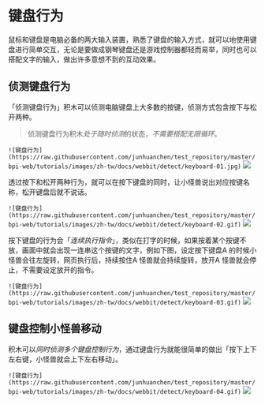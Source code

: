 # 键盘行为

鼠标和键盘是电脑必备的两大输入装置，熟悉了键盘的输入方式，就可以地使用键盘进行简单交互，无论是要做成钢琴键盘还是游戏控制器都轻而易举，同时也可以搭配文字的输入，做出许多意想不到的互动效果。

## 侦测键盘行为

「侦测键盘行为」积木可以侦测电脑键盘上大多数的按键，侦测方式包含按下与松开两种。

> 侦测键盘行为积木*处于随时侦测*的状态，*不需要搭配无限循环*。

```![键盘行为](https://raw.githubusercontent.com/junhuanchen/test_repository/master/bpi-web/tutorials/images/zh-tw/docs/webbit/detect/keyboard-01.jpg)```
![](https://codimd.s3.shivering-isles.com/demo/uploads/upload_cab0d8638477e4439b9bf927c1b71ace.jpg)

透过按下和松开两种行为，就可以在按下键盘的同时，让小怪兽说出对应按键名称，松开键盘后就不说话。

```![键盘行为](https://raw.githubusercontent.com/junhuanchen/test_repository/master/bpi-web/tutorials/images/zh-tw/docs/webbit/detect/keyboard-02.gif)```
![](https://codimd.s3.shivering-isles.com/demo/uploads/upload_f2b9f50319a3b47a1adff6cafdc0dc7a.gif)


按下键盘的行为会「*连续执行指令*」，类似在打字的时候，如果按着某个按键不放，画面中就会出现一连串这个按键的文字，例如下图，设定按下键盘A 的时候小怪兽会往左旋转，网页执行后，持续按住A 怪兽就会持续旋转，放开A 怪兽就会停止，不需要设定放开的指令。

```![键盘行为](https://raw.githubusercontent.com/junhuanchen/test_repository/master/bpi-web/tutorials/images/zh-tw/docs/webbit/detect/keyboard-03.gif)```
![](https://codimd.s3.shivering-isles.com/demo/uploads/upload_ab29dcdc4cf79cb980a9bac21baf2d2a.gif)


## 键盘控制小怪兽移动

积木可以*同时侦测多个键盘控制行为*，通过键盘行为就能很简单的做出「按下上下左右键，小怪兽就会上下左右移动」。

```![键盘行为](https://raw.githubusercontent.com/junhuanchen/test_repository/master/bpi-web/tutorials/images/zh-tw/docs/webbit/detect/keyboard-04.gif)```
![](https://codimd.s3.shivering-isles.com/demo/uploads/upload_307f1e13b196d6398223719f42edd2e3.gif)

